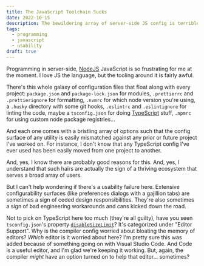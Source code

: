 ```yaml
---
title: The JavaScript Toolchain Sucks
date: 2022-10-15
description: The bewildering array of server-side JS config is terrible.
tags:
  - programming
  - javascript
  - usability
draft: true
---
```


Programming in server-side, [NodeJS](https://nodejs.org/en/) JavaScript is so frustrating for me at the moment. I love JS the language, but the tooling around it is fairly awful.

There's this whole galaxy of configuration files that float along with every project: `package.json` and `package-lock.json` for modules, `.prettierrc` and `.prettierignore` for formatting, `.nvmrc` for which node version you're using, a `.husky` directory with some git hooks, `.eslintrc` and `.eslintignore` for linting the code, maybe a `tsconfig.json` for doing [TypeScript](https://www.typescriptlang.org/) stuff, `.npmrc` for using custom node package registries...

And each one comes with a bristling array of options such that the config surface of any utility is easily mismatched against any prior or future project I've worked on. For instance, I don't know that any TypeScript config I've ever used has been easily moved from one project to another.

And, yes, I know there are probably good reasons for this. And, yes, I understand that such hairs are actually the sign of a thriving ecosystem that serves a broad array of users.

But I can't help wondering if there's a usability failure here. Extensive configurability surfaces (like preferences dialogs with a gajillion tabs) are sometimes a sign of ceded design responsibilities. They're also sometimes a sign of bad engineering workarounds and cans kicked down the road.

Not to pick on TypeScript here too much (they're all guilty), have you seen `tsconfig.json`'s property [`disableSizeLimit`](https://www.typescriptlang.org/tsconfig#disableSizeLimit)? It's categorized under "Editor Support". Why is the compiler config worried about bloating the memory of editors? *Which* editor is it worried about here? I'm pretty sure this was added because of something going on with Visual Studio Code. And Code is a useful editor, and I'm glad we're keeping it working. But, again, the compiler *might* have an option turned on to help that editor... sometimes?
